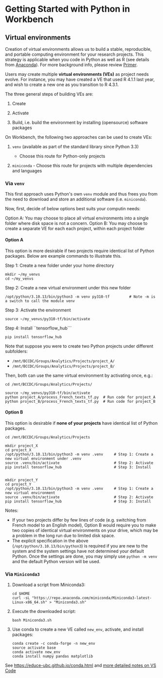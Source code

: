 # Getting Started with Python in Workbench

## Virtual environments

Creation of virtual environments allows us to build a stable, reproducible, and portable computing environment for your research projects. This strategy is applicable when you code in Python as well as R (see details from [Anaconda](https://docs.anaconda.com/free/working-with-conda/packages/using-r-language/)). For more background info, please review [Primer](https://realpython.com/python-virtual-environments-a-primer/).

Users may create multiple **virtual environments (VEs)** as project needs evolve. For instance, you may have created a VE that used R 4.1.1 last year, and wish to create a new one as you transition to R 4.3.1.

The three general steps of building VEs are:

1.  Create

2.  Activate

3.  Build, i.e. build the environment by installing (opensource) software packages

On Workbench, the following two approaches can be used to create VEs:

1.  `venv` (available as part of the standard library since Python 3.3)

    -   Choose this route for Python-only projects

2.  `miniconda` - Choose this route for projects with multiple dependencies and languages



### Via `venv`

This first approach uses Python's own `venv` module and thus frees you from the need to download and store an additional software (i.e. `miniconda`).

Now, first, decide of below options best suits your computin needs:

Option A: You may choose to place all virtual environments into a single folder where disk space is not a concern.
Option B: You may choose to create a separate VE for each each project, within each project folder  


#### Option A 

This option is more desirable if two projects require identical list of Python packages. Below are example commands to illustrate this.

Step 1: Create a new folder under your home directory 
```         
mkdir ~/my_venvs                                                 
cd ~/my_venvs                                                    
```

Step 2: Create a new virtual environment under this new folder
```
/opt/python/3.10.13/bin/python3 -m venv py310-tf         # Note -m is a switch to call the module venv        
```

Step 3: Activate the environment 
```
source ~/my_venvs/py310-tf/bin/activate   
```

Step 4: Install ``tensorflow_hub```  
```
pip install tensorflow_hub          
```

Note that suppose you were to create two Python projects under different subfolders:
- `/mnt/BCCDC/Groups/Analytics/Projects/project_A/`
- `/mnt/BCCDC/Groups/Analytics/Projects/project_B/`

Then, both can use the same virtual environment by activating once, e.g.: 
```
cd /mnt/BCCDC/Groups/Analytics/Projects/

source ~/my_venvs/py310-tf/bin/activate                                  
python project_A/process_French_texts_tf.py  # Run code for project_A 
python project_B/process_French_texts_tf.py  # Run code for project_B
```

#### Option B

This option is desirable if **none of your projects** have identical list of Python packages.

```         
cd /mnt/BCCDC/Groups/Analytics/Projects

mkdir project_X
cd project_X
/opt/python/3.10.13/bin/python3 -m venv .venv     # Step 1: Create a new virtual environment under .venv 
source .venv/bin/activate                         # Step 2: Activate
pip install tensorflow_hub                        # Step 3: Install       


mkdir project_Y
cd project_Y
/opt/python/3.10.13/bin/python3 -m venv .venv     # Step 1: Create a new virtual environment
source .venv/bin/activate                         # Step 2: Activate
pip install tensorflow_hub                        # Step 3: Install       
```

Notes: 
- If your two projects differ by few lines of code (e.g. switching from French model to an English model), Option B would require you to make two copies of identical virtual environments on your drive, which may be a problem in the long run due to limited disk space. 
- The explicit specification in the above (`/opt/python/3.10.13/bin/python3`) is required if you are new to the system and the system settings have not determined your default Python. Once the settings are done, you may simply use `python -m venv` and the default Python version will be used.

### Via `Miniconda3`


1. Download a script from Miniconda3:
    ```
    cd $HOME
    curl -sL "https://repo.anaconda.com/miniconda/Miniconda3-latest-Linux-x86_64.sh" > "Miniconda3.sh"
    ```
2. Execute the downloaded script:
    ```
    bash Miniconda3.sh
    ```

3. Use conda to create a new VE called ```new_env```, activate, and install packages:

    ```
    conda create -c conda-forge -n new_env 
    source activate base
    conda activate new_env
    conda install numpy pandas matplotlib
    ```    

See https://educe-ubc.github.io/conda.html and [more detailed notes on VS Code](vscode.qmd)

